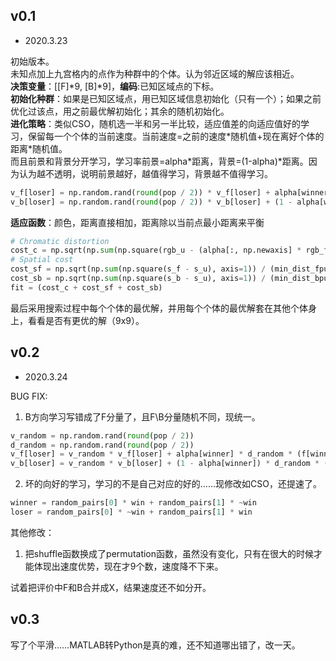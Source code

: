 ## v0.1
- 2020.3.23

初始版本。<br/>
未知点加上九宫格内的点作为种群中的个体。认为邻近区域的解应该相近。<br/>
**决策变量**：[[F]\*9, [B]\*9]，**编码**:已知区域点的下标。<br/>
**初始化种群**：如果是已知区域点，用已知区域信息初始化（只有一个）；如果之前优化过该点，用之前最优解初始化；其余的随机初始化。<br/>
**进化策略**：类似CSO，随机选一半和另一半比较，适应值差的向适应值好的学习，保留每一个个体的当前速度。当前速度=之前的速度\*随机值+现在离好个体的距离\*随机值。<br/>
而且前景和背景分开学习，学习率前景=alpha\*距离，背景=(1-alpha)\*距离。因为认为越不透明，说明前景越好，越值得学习，背景越不值得学习。<br/>
```python
v_f[loser] = np.random.rand(round(pop / 2)) * v_f[loser] + alpha[winner] * np.random.rand(round(pop / 2)) * (f[winner] - f[loser])
v_b[loser] = np.random.rand(round(pop / 2)) * v_b[loser] + (1 - alpha[winner]) * np.random.rand(round(pop / 2)) * (f[winner] - f[loser])
```
**适应函数**：颜色，距离直接相加，距离除以当前点最小距离来平衡
```python
# Chromatic distortion
cost_c = np.sqrt(np.sum(np.square(rgb_u - (alpha[:, np.newaxis] * rgb_f + (1 - alpha[:, np.newaxis]) * rgb_b)), axis=1))
# Spatial cost
cost_sf = np.sqrt(np.sum(np.square(s_f - s_u), axis=1)) / (min_dist_fpu + 0.01)
cost_sb = np.sqrt(np.sum(np.square(s_b - s_u), axis=1)) / (min_dist_bpu + 0.01)
fit = (cost_c + cost_sf + cost_sb)
```
最后采用搜索过程中每个个体的最优解，并用每个个体的最优解套在其他个体身上，看看是否有更优的解（9x9）。


## v0.2
- 2020.3.24

BUG FIX:
1. B方向学习写错成了F分量了，且F\B分量随机不同，现统一。
```python
v_random = np.random.rand(round(pop / 2))
d_random = np.random.rand(round(pop / 2))
v_f[loser] = v_random * v_f[loser] + alpha[winner] * d_random * (f[winner] - f[loser])
v_b[loser] = v_random * v_b[loser] + (1 - alpha[winner]) * d_random * (b[winner] - b[loser])
```
2. 坏的向好的学习，学习的不是自己对应的好的……现修改如CSO，还提速了。
```python
winner = random_pairs[0] * win + random_pairs[1] * ~win
loser = random_pairs[0] * ~win + random_pairs[1] * win
```
其他修改：
1. 把shuffle函数换成了permutation函数，虽然没有变化，只有在很大的时候才能体现出速度优势，现在才9个数，速度降不下来。

试着把评价中F和B合并成X，结果速度还不如分开。


## v0.3
写了个平滑……MATLAB转Python是真的难，还不知道哪出错了，改一天。